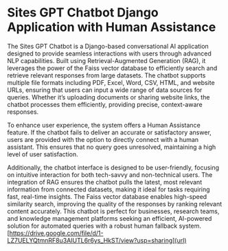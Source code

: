 # Sites GPT Chatbot Django Application with Human Assistance

The Sites GPT Chatbot is a Django-based conversational AI application designed to provide seamless interactions with users through advanced NLP capabilities. Built using Retrieval-Augmented Generation (RAG), it leverages the power of the Faiss vector database to efficiently search and retrieve relevant responses from large datasets. The chatbot supports multiple file formats including PDF, Excel, Word, CSV, HTML, and website URLs, ensuring that users can input a wide range of data sources for queries. Whether it’s uploading documents or sharing website links, the chatbot processes them efficiently, providing precise, context-aware responses. <br>

To enhance user experience, the system offers a Human Assistance feature. If the chatbot fails to deliver an accurate or satisfactory answer, users are provided with the option to directly connect with a human assistant. This ensures that no query goes unresolved, maintaining a high level of user satisfaction. <br>

Additionally, the chatbot interface is designed to be user-friendly, focusing on intuitive interaction for both tech-savvy and non-technical users. The integration of RAG ensures the chatbot pulls the latest, most relevant information from connected datasets, making it ideal for tasks requiring fast, real-time insights. The Faiss vector database enables high-speed similarity search, improving the quality of the responses by ranking relevant content accurately. This chatbot is perfect for businesses, research teams, and knowledge management platforms seeking an efficient, AI-powered solution for automated queries with a robust human fallback system. <br>
[https://drive.google.com/file/d/1-LZ7UELYQtmnRF8u3AIUTL6r6ys_HkST/view?usp=sharing](url)

